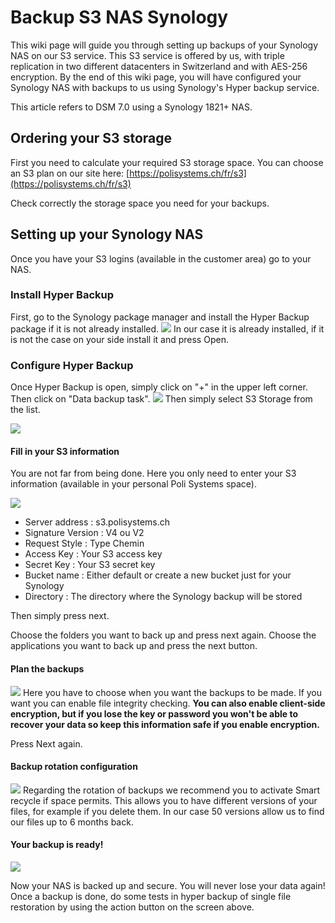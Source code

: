 
# Backup S3 NAS Synology

This wiki page will guide you through setting up backups of your Synology NAS on our S3 service.
This S3 service is offered by us, with triple replication in two different datacenters in Switzerland and with AES-256 encryption.
By the end of this wiki page, you will have configured your Synology NAS with backups to us using Synology's Hyper backup service.

This article refers to DSM 7.0 using a Synology 1821+ NAS.

## Ordering your S3 storage

First you need to calculate your required S3 storage space.
You can choose an S3 plan on our site here: [https://polisystems.ch/fr/s3](https://polisystems.ch/fr/s3)

Check correctly the storage space you need for your backups.

## Setting up your Synology NAS

Once you have your S3 logins (available in the customer area) go to your NAS.

### Install Hyper Backup

First, go to the Synology package manager and install the Hyper Backup package if it is not already installed.
![](https://i.imgur.com/fYxp2yu.png)
In our case it is already installed, if it is not the case on your side install it and press Open.

### Configure Hyper Backup

Once Hyper Backup is open, simply click on "+" in the upper left corner.
Then click on "Data backup task".
![](https://i.imgur.com/rUKj76u.png)
Then simply select S3 Storage from the list.

![](https://i.imgur.com/oFrO2ke.png)

#### Fill in your S3 information
You are not far from being done. 
Here you only need to enter your S3 information (available in your personal Poli Systems space).

![](https://i.imgur.com/brIOHIa.png)

 - Server address : s3.polisystems.ch
 - Signature Version : V4 ou V2
 - Request Style : Type Chemin
 - Access Key : Your S3 access key
 - Secret Key : Your S3 secret key
 - Bucket name : Either default or create a new bucket just for your Synology
 - Directory : The directory where the Synology backup will be stored

Then simply press next.

Choose the folders you want to back up and press next again.
Choose the applications you want to back up and press the next button.

#### Plan the backups

![](https://i.imgur.com/SYThAs0.png)
Here you have to choose when you want the backups to be made.
If you want you can enable file integrity checking.
**You can also enable client-side encryption, but if you lose the key or password you won't be able to recover your data so keep this information safe if you enable encryption.**

Press Next again.

#### Backup rotation configuration
![](https://i.imgur.com/C129Jf4.png)
Regarding the rotation of backups we recommend you to activate Smart recycle if space permits.
This allows you to have different versions of your files, for example if you delete them.
In our case 50 versions allow us to find our files up to 6 months back.

#### Your backup is ready!
![](https://i.imgur.com/ZrPK8mw.png)

Now your NAS is backed up and secure. You will never lose your data again!
Once a backup is done, do some tests in hyper backup of single file restoration by using the action button on the screen above.
